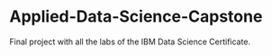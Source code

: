 # Applied-Data-Science-Capstone
Final project with all the labs of the IBM Data Science Certificate. 
